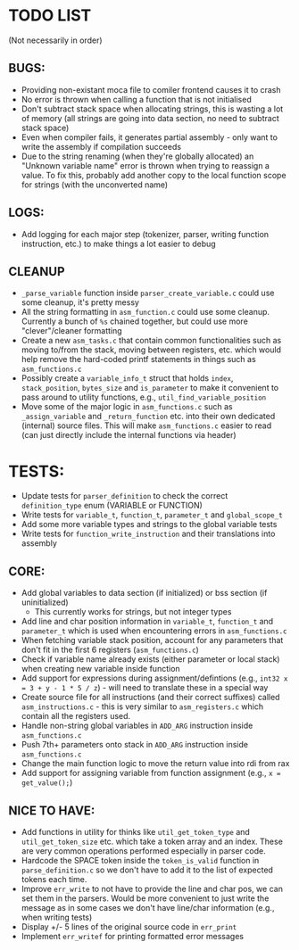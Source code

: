 # TODO LIST
(Not necessarily in order)

## BUGS:
* Providing non-existant moca file to comiler frontend causes it to crash
* No error is thrown when calling a function that is not initialised
* Don't subtract stack space when allocating strings, this is wasting a lot of memory (all strings are going into data section, no need to subtract stack space)
* Even when compiler fails, it generates partial assembly - only want to write the assembly if compilation succeeds
* Due to the string renaming (when they're globally allocated) an "Unknown variable name" error is thrown when trying to reassign a value. To fix this, probably add another copy to the local function scope for strings (with the unconverted name)

## LOGS:
* Add logging for each major step (tokenizer, parser, writing function instruction, etc.) to make things a lot easier to debug

## CLEANUP
* `_parse_variable` function inside `parser_create_variable.c` could use some cleanup, it's pretty messy
* All the string formatting in `asm_function.c` could use some cleanup. Currently a bunch of `%s` chained together, but could use more "clever"/cleaner formatting
* Create a new `asm_tasks.c` that contain common functionalities such as moving to/from the stack, moving between registers, etc. which would help remove the hard-coded printf statements in things such as `asm_functions.c`
* Possibly create a `variable_info_t` struct that holds `index`, `stack_position`, `bytes_size` and `is_parameter` to make it convenient to pass around to utility functions, e.g., `util_find_variable_position`
* Move some of the major logic in `asm_functions.c` such as `_assign_variable` and `_return_function` etc. into their own dedicated (internal) source files. This will make `asm_functions.c` easier to read (can just directly include the internal functions via header)

# TESTS:
* Update tests for `parser_definition` to check the correct `definition_type` enum (VARIABLE or FUNCTION)
* Write tests for `variable_t`, `function_t`, `parameter_t` and `global_scope_t`
* Add some more variable types and strings to the global variable tests
* Write tests for `function_write_instruction` and their translations into assembly

## CORE:
* Add global variables to data section (if initialized) or bss section (if uninitialized)
	* This currently works for strings, but not integer types
* Add line and char position information in `variable_t`, `function_t` and `parameter_t` which is used when encountering errors in `asm_functions.c`
* When fetching variable stack position, account for any parameters that don't fit in the first 6 registers (`asm_functions.c`)
* Check if variable name already exists (either parameter or local stack) when creating new variable inside function
* Add support for expressions during assignment/defintions (e.g., `int32 x = 3 + y - 1 * 5 / z`) - will need to translate these in a special way
* Create source file for all instructions (and their correct suffixes) called `asm_instructions.c` - this is very similar to `asm_registers.c` which contain all the registers used.
* Handle non-string global variables in `ADD_ARG` instruction inside `asm_functions.c`
* Push 7th+ parameters onto stack in `ADD_ARG` instruction inside `asm_functions.c`
* Change the main function logic to move the return value into rdi from rax
* Add support for assigning variable from function assignment (e.g., `x = get_value();`)

## NICE TO HAVE:
* Add functions in utility for thinks like `util_get_token_type` and `util_get_token_size` etc. which take a token array and an index. These are very common operations performed especially in parser code.
* Hardcode the SPACE token inside the `token_is_valid` function in `parse_definition.c` so we don't have to add it to the list of expected tokens each time.
* Improve `err_write` to not have to provide the line and char pos, we can set them in the parsers. Would be more convenient to just write the message as in some cases we don't have line/char information (e.g., when writing tests)
* Display +/- 5 lines of the original source code in `err_print`
* Implement `err_writef` for printing formatted error messages

